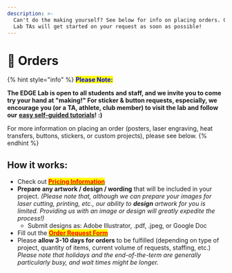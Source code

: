```yaml
---
description: >-
  Can't do the making yourself? See below for info on placing orders. Our EDGE
  Lab TAs will get started on your request as soon as possible!
---
```


# 🛒 Orders

{% hint style="info" %}
<mark style="color:blue;">**Please Note:**</mark>&#x20;

**The EDGE Lab is open to all students and staff, and we invite you to come try your hand at "making!" For sticker & button requests, especially, we encourage you (or a TA, athlete, club member) to visit the lab and follow our** [**easy self-guided tutorials**](../getting-started/tutorials-how-to/)**!  :)**&#x20;

For more information on placing an order (posters, laser engraving, heat transfers, buttons, stickers, or custom projects), please see below. &#x20;
{% endhint %}

## How it works:

* Check out [<mark style="color:red;">**Pricing Information**</mark>](pricing.md)
* **Prepare any artwork / design / wording** that will be included in your project. _(Please note that, although we can prepare your images for laser cutting, printing, etc., our ability to **design** artwork for you is limited. Providing us with an image or design will greatly expedite the process!)_&#x20;
  * Submit designs as: Adobe Illustrator, .pdf, .jpeg, or Google Doc
* Fill out the [<mark style="color:red;">**Order Request Form**</mark>](https://docs.google.com/forms/d/e/1FAIpQLSfwU-Q0RLCMK-x_vxx5x3ejBMF7FD7ZZw1uj6EXJPSTFrMAZg/viewform?usp=sharing\&ouid=103208705210319003698)
* Please **allow 3-10 days for orders** to be fulfilled (depending on type of project, quantity of items, current volume of requests, staffing, etc.) _Please note that holidays and the end-of-the-term are generally particularly busy, and wait times might be longer._&#x20;
